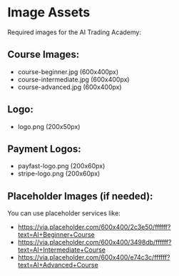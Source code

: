 # Image Assets

Required images for the AI Trading Academy:

## Course Images:
- course-beginner.jpg (600x400px)
- course-intermediate.jpg (600x400px) 
- course-advanced.jpg (600x400px)

## Logo:
- logo.png (200x50px)

## Payment Logos:
- payfast-logo.png (200x60px)
- stripe-logo.png (200x60px)

## Placeholder Images (if needed):
You can use placeholder services like:
- https://via.placeholder.com/600x400/2c3e50/ffffff?text=AI+Beginner+Course
- https://via.placeholder.com/600x400/3498db/ffffff?text=AI+Intermediate+Course
- https://via.placeholder.com/600x400/e74c3c/ffffff?text=AI+Advanced+Course

